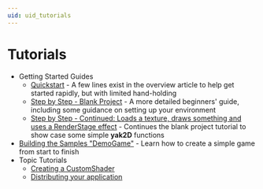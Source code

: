 ```yaml
---
uid: uid_tutorials
---
```

# Tutorials

* Getting Started Guides
    - [Quickstart](xref:uid_overview#basic-usage) - A few lines exist in the overview article to help get started rapidly, but with limited hand-holding
    - [Step by Step - Blank Project](xref:uid_tut_gettingstarted) - A more detailed beginners' guide, including some guidance on setting up your environment
    - [Step by Step - Continued: Loads a texture, draws something and uses a RenderStage effect](xref:uid_tut_continued) - Continues the blank project tutorial to show case some simple **yak2D** functions
* [Building the Samples "DemoGame"](xref:uid_tut_demogame) - Learn how to create a simple game from start to finish
* Topic Tutorials
    - [Creating a CustomShader](xref:uid_tut_customshader)
    - [Distributing your application](xref:uid_tut_distribution)
